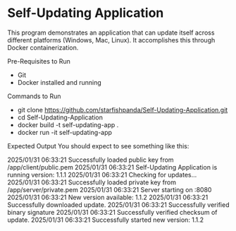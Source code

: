 # Self-Updating Application
This program demonstrates an application that can update itself across different platforms (Windows, Mac, Linux). It accomplishes this through Docker containerization.

Pre-Requisites to Run
- Git
- Docker installed and running

Commands to Run
- git clone https://github.com/starfishpanda/Self-Updating-Application.git
- cd Self-Updating-Application
- docker build -t self-updating-app .
- docker run -it self-updating-app

Expected Output
You should expect to see something like this:

2025/01/31 06:33:21 Successfully loaded public key from /app/client/public.pem
2025/01/31 06:33:21 Self-Updating Application is running version: 1.1.1
2025/01/31 06:33:21 Checking for updates...
2025/01/31 06:33:21 Successfully loaded private key from /app/server/private.pem
2025/01/31 06:33:21 Server starting on :8080
2025/01/31 06:33:21 New version available: 1.1.2
2025/01/31 06:33:21 Successfully downloaded update.
2025/01/31 06:33:21 Successfully verified binary signature
2025/01/31 06:33:21 Successfully verified checksum of update.
2025/01/31 06:33:21 Successfully started new version: 1.1.2